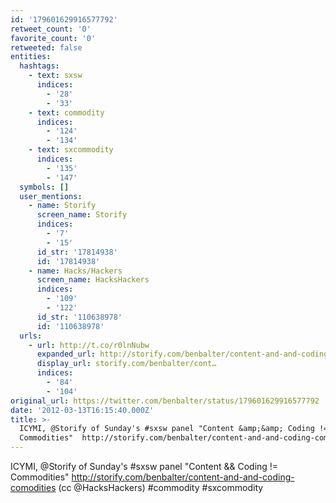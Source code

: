 ```yaml
---
id: '179601629916577792'
retweet_count: '0'
favorite_count: '0'
retweeted: false
entities:
  hashtags:
    - text: sxsw
      indices:
        - '28'
        - '33'
    - text: commodity
      indices:
        - '124'
        - '134'
    - text: sxcommodity
      indices:
        - '135'
        - '147'
  symbols: []
  user_mentions:
    - name: Storify
      screen_name: Storify
      indices:
        - '7'
        - '15'
      id_str: '17814938'
      id: '17814938'
    - name: Hacks/Hackers
      screen_name: HacksHackers
      indices:
        - '109'
        - '122'
      id_str: '110638978'
      id: '110638978'
  urls:
    - url: http://t.co/r0lnNubw
      expanded_url: http://storify.com/benbalter/content-and-and-coding-comodities
      display_url: storify.com/benbalter/cont…
      indices:
        - '84'
        - '104'
original_url: https://twitter.com/benbalter/status/179601629916577792
date: '2012-03-13T16:15:40.000Z'
title: >-
  ICYMI, @Storify of Sunday's #sxsw panel "Content &amp;&amp; Coding !=
  Commodities"  http://storify.com/benbalter/content-and-and-coding-comodities…
---
```


ICYMI, @Storify of Sunday's #sxsw panel "Content &amp;&amp; Coding != Commodities"  http://storify.com/benbalter/content-and-and-coding-comodities (cc @HacksHackers) #commodity #sxcommodity